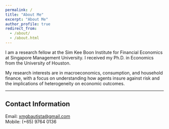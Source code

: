 ```yaml
---
permalink: /
title: "About Me"
excerpt: "About Me"
author_profile: true
redirect_from: 
  - /about/
  - /about.html
---
```


I am a research fellow at the Sim Kee Boon Institute for Financial Economics at Singapore Management University. I received my Ph.D. in Economics from the University of Houston.
<br>

My research interests are in macroeconomics, consumption, and household finance, with a focus on understanding how agents insure against risk and the implications of heterogeneity on economic outcomes.
<br>

___
## Contact Information

Email: [xmgbautista@gmail.com](mailto:xmgbautista@gmail.com)<br>
Mobile: (+65) 9764 0136